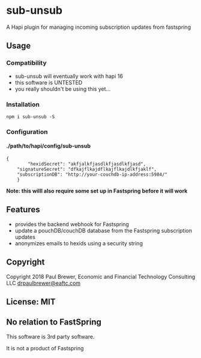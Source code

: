 # sub-unsub

A Hapi plugin for managing incoming subscription updates from fastspring

## Usage

### Compatibility

* sub-unsub will eventually work with hapi 16 
* this software is UNTESTED 
* you really shouldn't be using this yet...

### Installation

    npm i sub-unsub -S

### Configuration

#### ./path/to/hapi/config/sub-unsub

	{
	        "hexidSecret": "akfjalkfjasdlkfjasdlkfjasd",
		"signatureSecret": "dfkajflkajdflkajflkajdlkfjaklf",
		"subscriptionDB": "http://your-couchdb-ip-address:5984/"
        }

**Note: this willl also require some set up in Fastspring before it will work**

## Features

* provides the backend webhook for Fastspring 
* update a pouchDB/couchDB database from the Fastspring subscription updates  
* anonymizes emails to hexids using a security string

## Copyright

Copyright 2018 Paul Brewer, Economic and Financial Technology Consulting LLC <drpaulbrewer@eaftc.com>

## License: MIT

## No relation to FastSpring

This software is 3rd party software.

It is not a product of Fastspring
